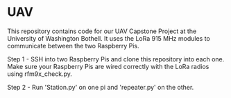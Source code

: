 # UAV
This repository contains code for our UAV Capstone Project at the University of Washington Bothell. It uses the LoRa 915 MHz modules to communicate between the two Raspberry Pis.

Step 1 - SSH into two Raspberry Pis and clone this repository into each one. Make sure your Raspberry Pis are wired correctly with the LoRa radios using rfm9x_check.py.

Step 2 - Run 'Station.py' on one pi and 'repeater.py' on the other.
